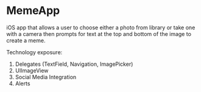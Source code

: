 # MemeApp

iOS app that allows a user to choose either a photo from library or take one with a camera then prompts for text at the top and bottom of the image to create a meme.

Technology exposure:
1. Delegates (TextField, Navigation, ImagePicker)
2. UIImageView
3. Social Media Integration
4. Alerts
